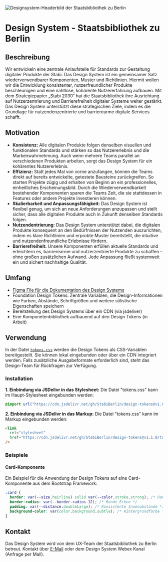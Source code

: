 ![Designsystem-Headerbild der Staatsbibliothek zu Berlin](https://github.com/user-attachments/assets/ce6e2174-d243-42ce-879c-6c31592a4c9a)

# Design System - Staatsbibliothek zu Berlin

## Beschreibung

Wir entwickeln eine zentrale Anlaufstelle für Standards zur Gestaltung digitaler Produkte der Stabi.
Das Design System ist ein gemeinsamer Satz wiederverwendbarer Komponenten, Muster und Richtlinien. Hiermit wollen wir die Entwicklung konsistenter, nutzerfreundlicher Produkte beschleunigen und eine nahtlose, kohärente Nutzererfahrung aufbauen. Mit dem Strategiepapier „Stabi 2030“ hat die Staatsbibliothek ihre Ausrichtung auf Nutzerzentrierung und Barrierefreiheit digitaler Systeme weiter gestärkt. Das Design System unterstützt diese strategischen Ziele, indem es die Grundlage für nutzendenzentrierte und barrierearme digitale Services schafft.

## Motivation

- **Konsistenz:** Alle digitalen Produkte folgen denselben visuellen und funktionalen Standards und stärken so das Nutzererlebnis und die Markenwahrnehmung. Auch wenn mehrere Teams parallel an verschiedenen Produkten arbeiten, sorgt das Design System für ein kohärentes Nutzererlebnis.
- **Effizienz:** Statt jedes Mal von vorne anzufangen, können die Teams direkt auf bereits entwickelte, getestete Bausteine zurückgreifen. So starten Projekte zügig und erhalten von Beginn an ein professionelles, einheitliches Erscheinungsbild. Durch die Wiederverwendbarkeit bestehender Komponenten sparen die Teams Zeit, die sie stattdessen in Features oder andere Projekte investieren können.
- **Skalierbarkeit und Anpassungsfähigkeit:** Das Design System ist flexibel genug, um sich an neue Anforderungen anzupassen und stellt sicher, dass alle digitalen Produkte auch in Zukunft denselben Standards folgen.
- **Nutzendentrierung:** Das Design System unterstützt dabei, die digitalen Produkte konsequent an den Bedürfnissen der Nutzenden auszurichten, indem es klare Richtlinien und erprobte Muster bereitstellt, die intuitive und nutzendenfreundliche Erlebnisse fördern.
- **Barrierefreiheit:** Unsere Komponenten erfüllen aktuelle Standards und erleichtern es, barrierearme und nutzerzentrierte Produkte zu schaffen – ohne großen zusätzlichen Aufwand. Jede Anpassung fließt systemweit ein und sichert nachhaltige Qualität.

## Umfang

- [Figma File für die Dokumentation des Design Systems](https://www.figma.com/design/5Ribk1gHzE5UFiAPnyWv9n/DESIGN-SYSTEM?node-id=1039-9&t=LgZXIeiM8r03UBps-1)
- Foundation Design Tokens: Zentrale Variablen, die Design-Informationen wie Farben, Abstände, Schriftgrößen und weitere stilistische Eigenschaften speichern
- Bereitstellung des Design Systems über ein CDN (via jsdeliver)
- Eine Komponetenbibliothek aufbauend auf den Design Tokens (in Arbeit)

## Verwendung

In der Datei [`tokens.css`](tokens.css) werden die Design Tokens als CSS-Variablen bereitgestellt.
Sie können lokal eingebunden oder über ein CDN integriert werden. Falls zusätzliche Ausgabeformate erforderlich sind, steht das Design-Team für Rückfragen zur Verfügung.

### Installation

**1. Einbindung via JSDelivr in das Stylesheet:** Die Datei "tokens.css" kann im Haupt-Stylesheet eingebunden werden:

```css
@import url("https://cdn.jsdelivr.net/gh/StabiBerlin/design-tokens@v1.0.1/tokens.css");
```

**2. Einbindung via JSDelivr in das Markup:** Die Datei "tokens.css" kann im Markup eingebunden werden:

```html
<link
  rel="stylesheet"
  href="https://cdn.jsdelivr.net/gh/StabiBerlin/design-tokens@v1.1.0/tokens.css"
/>
```

### Beispiele

#### Card-Komponente

Ein Beispiel für die Anwendung der Design Tokens auf eine Card-Komponente aus dem Bootstrap Framework:

```css
.card {
  border: var(--size.hairline) solid var(--color.stroke.strong); /* Rahmenfarbe */
  border-radius: var(--border-radius-12); /* Runde Ecken */
  padding: var(--distance.doubleLarge); /* Konsistente Innenabstände */
  background-color: var(color.background.subtle); /* Hintergrundfarbe */
}
```

## Kontakt

Das Design System wird von dem UX-Team der Staatsbibliothek zu Berlin betreut.
Kontakt über <a href="mailto:informationsdesign@sbb.spk-berlin.de">E-Mail</a> oder dem Design System Webex Kanal (Anfrage per Mail).
